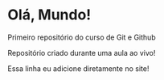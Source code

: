# Olá, Mundo!
 Primeiro repositório do curso de Git e Github

Repositório criado durante uma aula ao vivo!

Essa linha eu adicione diretamente no site!
